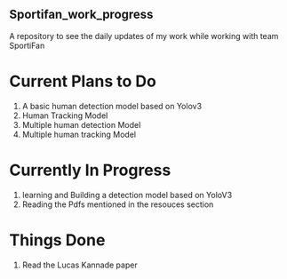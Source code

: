 ## Sportifan_work_progress
A repository to see the daily updates of my work while working with team SportiFan


# Current Plans to Do

1. A basic human detection model based on Yolov3
2. Human Tracking Model
3. Multiple human detection Model
4. Multiple human tracking Model



# Currently In Progress

1. learning and Building a detection model based on YoloV3
2. Reading the Pdfs mentioned in the resouces section


# Things Done
1. Read the Lucas Kannade paper
